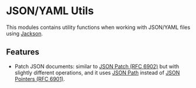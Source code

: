 # JSON/YAML Utils

This modules contains utility functions when working with JSON/YAML files using [Jackson](https://github.com/FasterXML/jackson-databind).

## Features
- Patch JSON documents: similar to [JSON Patch (RFC 6902)](https://datatracker.ietf.org/doc/html/rfc6902) but with slightly different operations, and it uses [JSON Path](https://github.com/json-path/JsonPath) instead of [JSON Pointers (RFC 6901)](https://datatracker.ietf.org/doc/html/rfc6901).
